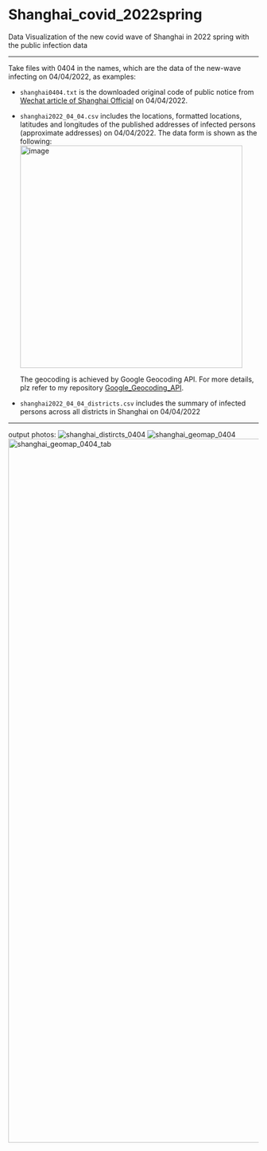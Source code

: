 # Shanghai_covid_2022spring
Data Visualization  of the new covid wave of Shanghai in 2022 spring with the public infection data 
    
-----------
        
Take files with 0404 in the names, which are the data of the new-wave infecting on 04/04/2022, as examples:
        
- `shanghai0404.txt` is the downloaded original code of public notice from [Wechat article of Shanghai Official](https://mp.weixin.qq.com/s/MkKsQkgvUWbwj8z9jG_Zng) on 04/04/2022.
- `shanghai2022_04_04.csv` includes the locations, formatted locations, latitudes and longitudes of the published addresses of infected persons (approximate addresses) on 04/04/2022. The data form is shown as the following:         
  <img width="447" alt="image" src="https://user-images.githubusercontent.com/99280254/161906067-d0af524f-c356-4607-8331-f515bc7e66a1.png">
        
    The geocoding is achieved by Google Geocoding API. For more details, plz refer to my repository [Google_Geocoding_API](https://github.com/Liagogo/Google_Geocoding_API).
- `shanghai2022_04_04_districts.csv` includes the summary of infected persons across all districts in Shanghai on 04/04/2022
    
-----------
   
output photos:
![shanghai_distircts_0404](https://user-images.githubusercontent.com/99280254/162022206-8d9b3728-a3a1-4e0a-a187-286b32334beb.png)
![shanghai_geomap_0404](https://user-images.githubusercontent.com/99280254/162022140-25ca01ac-0117-4dec-9eb7-c88376cba8b2.png)
<img width="1414" alt="shanghai_geomap_0404_tab" src="https://user-images.githubusercontent.com/99280254/162022180-bcb65048-7ea8-4587-bb2f-411d590263df.png">
